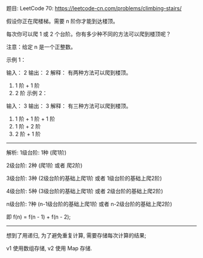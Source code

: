 题目:
LeetCode 70: https://leetcode-cn.com/problems/climbing-stairs/

假设你正在爬楼梯。需要 n 阶你才能到达楼顶。

每次你可以爬 1 或 2 个台阶。你有多少种不同的方法可以爬到楼顶呢？

注意：给定 n 是一个正整数。

示例 1：

输入： 2
输出： 2
解释： 有两种方法可以爬到楼顶。
1.  1 阶 + 1 阶
2.  2 阶
示例 2：

输入： 3
输出： 3
解释： 有三种方法可以爬到楼顶。
1.  1 阶 + 1 阶 + 1 阶
2.  1 阶 + 2 阶
3.  2 阶 + 1 阶

-----------------------------------------------------------------------------

解析:
1级台阶: 1种 (爬1阶)

2级台阶: 2种 (爬1阶 或者 爬2阶)

3级台阶: 3种 (2级台阶的基础上爬1阶 或者 1级台阶的基础上爬2阶)

4级台阶: 5种 (3级台阶的基础上爬1阶 或者 2级台阶的基础上爬2阶)

n级台阶: ?种 (n-1级台阶的基础上爬1阶 或者 n-2级台阶的基础上爬2阶)

即 f(n) = f(n - 1) + f(n - 2);

-----------------------------------------------------------------------------



想到了用递归, 为了避免重复计算, 需要存储每次计算的结果;

v1 使用数组存储, v2 使用 Map 存储.